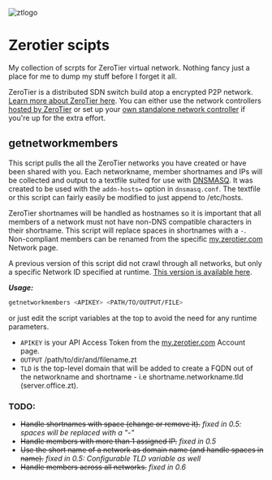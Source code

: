 ![ztlogo][ztlogo]
# Zerotier scipts
My collection of scrpts for ZeroTier virtual network.
Nothing fancy just a place for me to dump my stuff before I forget it all.

ZeroTier is a distributed SDN switch build atop a encrypted P2P network. [Learn more about ZeroTier here](https://www.zerotier.com/about/). You can either use the network controllers [hosted by ZeroTier](https://my.zerotier.com/) or set up your [own standalone network controller](https://key-networks.com/ztncui/) if you're up for the extra effort.

## getnetworkmembers
This script pulls the all the ZeroTier networks you have created or have been shared with you. Each networkname, member shortnames and IPs will be collected and output to a textfile suited for use with [DNSMASQ](http://www.thekelleys.org.uk/dnsmasq/doc.html). It was created to be used with the `addn-hosts=` option in `dnsmasq.conf`. The textfile or this script can fairly easily be modified to just append to /etc/hosts.

ZeroTier shortnames will be handled as hostnames so it is important that all members of a network must not have non-DNS compatible characters in their shortname. This script will replace spaces in shortnames with a `-`. Non-compliant members can be renamed from the specific [my.zerotier.com](https://my.zerotier.com/) Network page.

A previous version of this script did not crawl through all networks, but only a specific Network ID specified at runtime. [This version is available here](https://raw.githubusercontent.com/KimTholstorf/zerotier-scripts/v0.5/getnetworkmembers).

***Usage:***
```sh
getnetworkmembers <APIKEY> <PATH/TO/OUTPUT/FILE>
```
or just edit the script variables at the top to avoid the need for any runtime parameters.
* `APIKEY` is your API Access Token from the [my.zerotier.com](https://my.zerotier.com/) Account page.
* `OUTPUT` /path/to/dir/and/filename.zt
* `TLD` is the top-level domain that will be added to create a FQDN out of the networkname and shortname - i.e shortname.networkname.tld (server.office.zt).

### TODO:
* ~~Handle shortnames with space (change or remove it).~~ *fixed in 0.5: spaces will be replaced with a "-"*
* ~~Handle members with more than 1 assigned IP.~~ *fixed in 0.5*
* ~~Use the short name of a network as domain name (and handle spaces in name).~~ *fixed in 0.5: Configurable TLD variable as well*
* ~~Handle members across all networks.~~ *fixed in 0.6*


[ztlogo]: https://upload.wikimedia.org/wikipedia/en/thumb/f/f1/ZeroTier_Logo.png/150px-ZeroTier_Logo.png